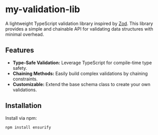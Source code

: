 # my-validation-lib

A lightweight TypeScript validation library inspired by [Zod](https://github.com/colinhacks/zod). This library provides a simple and chainable API for validating data structures with minimal overhead.

## Features

- **Type-Safe Validation:** Leverage TypeScript for compile-time type safety.
- **Chaining Methods:** Easily build complex validations by chaining constraints.
- **Customizable:** Extend the base schema class to create your own validations.

## Installation

Install via npm:

```bash
npm install ensurify
```
